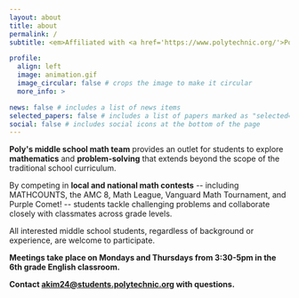 ```yaml
---
layout: about
title: about
permalink: /
subtitle: <em>Affiliated with <a href='https://www.polytechnic.org/'>Polytechnic School</a> in Pasadena, CA.</em>

profile:
  align: left
  image: animation.gif
  image_circular: false # crops the image to make it circular
  more_info: >

news: false # includes a list of news items
selected_papers: false # includes a list of papers marked as "selected={true}"
social: false # includes social icons at the bottom of the page
---
```


**Poly's middle school math team** provides an outlet for students to explore **mathematics** and **problem-solving** that extends beyond the scope of the traditional school curriculum.

By competing in **local and national math contests** -- including MATHCOUNTS, the AMC 8, Math League, Vanguard Math Tournament, and Purple Comet! -- students tackle challenging problems and collaborate closely with classmates across grade levels.

All interested middle school students, regardless of background or experience, are welcome to participate.

**Meetings take place on Mondays and Thursdays from 3:30-5pm in the 6th grade English classroom.**

**Contact akim24@students.polytechnic.org with questions.**

